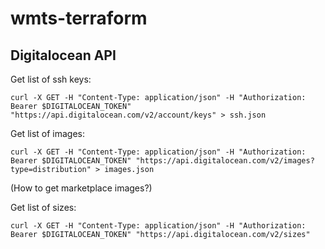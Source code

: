 # wmts-terraform

## Digitalocean API
Get list of ssh keys:
```
curl -X GET -H "Content-Type: application/json" -H "Authorization: Bearer $DIGITALOCEAN_TOKEN" "https://api.digitalocean.com/v2/account/keys" > ssh.json
```

Get list of images:
```
curl -X GET -H "Content-Type: application/json" -H "Authorization: Bearer $DIGITALOCEAN_TOKEN" "https://api.digitalocean.com/v2/images?type=distribution" > images.json
```
(How to get marketplace images?)

Get list of sizes:
```
curl -X GET -H "Content-Type: application/json" -H "Authorization: Bearer $DIGITALOCEAN_TOKEN" "https://api.digitalocean.com/v2/sizes" 
````
